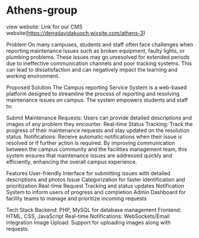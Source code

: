 # Athens-group
view website: Link for our CMS website(https://dengdavidakuoch.wixsite.com/athens-3)  




Problem
On many campuses, students and staff often face challenges when reporting maintenance issues such as broken equipment, faulty lights, or plumbing problems. These issues may go unresolved for extended periods due to ineffective communication channels and poor tracking systems. This can lead to dissatisfaction and can negatively impact the learning and working environment.

Proposed Solution
The Campus reporting Service  System is a web-based platform designed to streamline the process of reporting and resolving maintenance issues on campus. The system empowers students and staff to:

Submit Maintenance Requests: Users can provide detailed descriptions and images of any problem they encounter.
Real-time Status Tracking: Track the progress of their maintenance requests and stay updated on the resolution status.
Notifications: Receive automatic notifications when their issue is resolved or if further action is required.
By improving communication between the campus community and the facilities management team, this system ensures that maintenance issues are addressed quickly and efficiently, enhancing the overall campus experience.

Features
User-friendly Interface for submitting issues with detailed descriptions and photos
Issue Categorization for faster identification and prioritization
Real-time Request Tracking and status updates
Notification System to inform users of progress and completion
Admin Dashboard for facility teams to manage and prioritize incoming requests


Tech Stack
Backend: PHP, MySQL for database management
Frontend: HTML, CSS, JavaScript
Real-time Notifications: WebSockets/Email integration
Image Upload: Support for uploading images along with requests.
